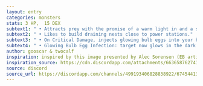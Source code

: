```yaml
---
layout: entry 
categories: monsters
stats: 3 HP,  15 DEX
subtext1: " • Attracts prey with the promise of a warm light in and a stolen humanoid face in the dark."
subtext2: " • Likes to build draining nests close to power stations."
subtext3: " • On Critical Damage, injects glowing bulb eggs into your bloodstream. "
subtext4: " • Glowing Bulb Egg Infection: target now glows in the dark (brighter in high electric areas). While infected they are drawn (CHA negates) to touch high voltage objects like a moth towards bright lights. If killed while touching said object 2d4 Incandescent Huntsmanlings escape, all bearing the target's face. The eggs can be removed by aggressive degaussing (you'll need a specialist or a very big magnet) or by avoiding all things electrical for a span of two weeks."
author: gooscar & twocalf
inspiration: inspired by this image presented by Alec Sorensen (EB artist)
inspiration_source: https://cdn.discordapp.com/attachments/663658762741088284/700085011331678258/cqwf9gpaqf311.png
source: discord
source_url: https://discordapp.com/channels/499193406828838922/674544134798966806/700112795928100974
---
```

